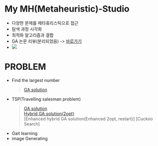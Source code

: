 # My MH(Metaheuristic)-Studio
- 다양한 문제를 메타휴리스틱으로 접근
- 탐색 과정 시각화
- 최적화 알고리즘과 결합
- GA 논문 리뷰(분리되었음) -> [바로가기](https://github.com/KGJsGit/my_PaperList)
- <img src = "https://img.shields.io/badge/Language-python-blue">
</n>

# PROBLEM
- Find the largest number
  > [GA solution](https://github.com/KGJsGit/my_GA_studio/blob/master/code/GA_largestNumberFinder.py)
- TSP(Travelling salesman problem)
  > [GA solution](https://github.com/KGJsGit/my_GA_studio/blob/master/code/GA_TSPSolver.py) <br>
  > [Hybrid GA solution(2opt)](https://github.com/KGJsGit/my_GA_studio/blob/master/code/2opt_GA.py) <br>
  > [Enhanced hybrid GA solution(Enhanced 2opt, restart)]
  > [Cuckoo Search]
- Gait learning
- image Generating
</n>
